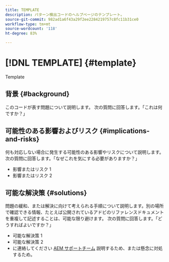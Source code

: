 ```yaml
---
title: TEMPLATE
description: パターン検出コードのヘルプページのテンプレート。
source-git-commit: 982ad1a6f43a29f2ee2284219757c8fc11b31ce0
workflow-type: tm+mt
source-wordcount: '118'
ht-degree: 83%

---
```



# [!DNL TEMPLATE] {#template}

Template

## 背景 {#background}

このコードが表す問題について説明します。
次の質問に回答します。「これは何ですか？」

## 可能性のある影響およびリスク {#implications-and-risks}

何も対応しない場合に発生する可能性のある影響やリスクについて説明します。
次の質問に回答します。「なぜこれを気にする必要がありますか？」

* 影響またはリスク 1
* 影響またはリスク 2

## 可能な解決策 {#solutions}

問題の緩和、または解決に向けて考えられる手順について説明します。別の場所で確認できる情報、たとえば公開されているアドビのリファレンスドキュメントを重複して記述することは、可能な限り避けます。
次の質問に回答します。「どうすればよいですか？」

* 可能な解決策 1
* 可能な解決策 2
* に連絡してください [AEM サポートチーム](https://helpx.adobe.com/jp/enterprise/using/support-for-experience-cloud.html) 説明するため、または懸念に対処するため。
